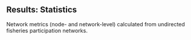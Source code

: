 ## Results: Statistics

Network metrics (node- and network-level) calculated from undirected fisheries participation networks.